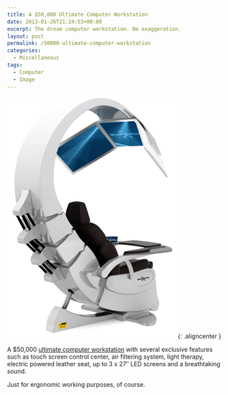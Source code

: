 ```yaml
---
title: A $50,000 Ultimate Computer Workstation
date: 2013-01-26T21:24:53+00:00
excerpt: The dream computer workstation. No exaggeration.
layout: post
permalink: /50000-ultimate-computer-workstation
categories:
  - Miscellaneous
tags:
  - Computer
  - Image
---
```

![Emperor 200](/images/2013/Emperor-200.png){: .aligncenter }

A $50,000 [ultimate computer workstation](http://www.mwelab.com/) with several exclusive features such as touch screen control center, air filtering system, light therapy, electric powered leather seat, up to 3 x 27″ LED screens and a breathtaking sound.

Just for ergonomic working purposes, of course.
